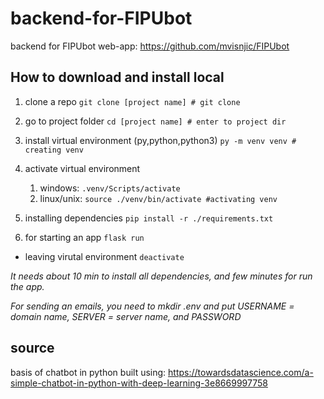 # backend-for-FIPUbot

backend for FIPUbot web-app: https://github.com/mvisnjic/FIPUbot

## How to download and install local


1. clone a repo
   `git clone [project name] # git clone`
2. go to project folder
   `cd [project name] # enter to project dir`
3. install virtual environment (py,python,python3)
   `py -m venv venv # creating venv`

4. activate virtual environment

   1. windows:
      `.venv/Scripts/activate`
   2. linux/unix:
      `source ./venv/bin/activate #activating venv`

5. installing dependencies
   `pip install -r ./requirements.txt`

6. for starting an app
   `flask run`

- leaving virutal environment
  `deactivate`

_It needs about 10 min to install all dependencies, and few minutes for run the app._

_For sending an emails, you need to mkdir .env and put USERNAME = domain name, SERVER = server name, and PASSWORD_

## source

basis of chatbot in python built using: https://towardsdatascience.com/a-simple-chatbot-in-python-with-deep-learning-3e8669997758
